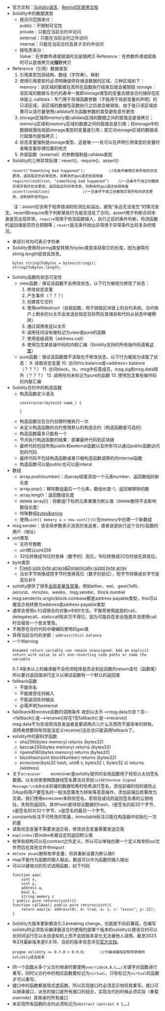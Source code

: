 - 官方文档：[Solidity语言](https://docs.soliditylang.org/en/v0.8.18/)、[RemixIDE使用文档](https://remix-ide.readthedocs.io/en/latest/)
- Solidity中的数据类型
    - 按访问范围来分：  
    public：不限制可见性  
    private：只能在当前合约中访问  
    external：只能在当前合约之外访问  
    internal：只能在当前合约及其子合约中访问
    - 按性质来分：  
    Value：在参数传递或赋值时总是值拷贝
    Reference：在参数传递或赋值时可以是值拷贝或**指针**拷贝
- Reference（引用）数据类型
    1. 引用类型包括结构、数组（字符串）、映射
    2. 使用引用类型时必须明确提供存储该数据的区域，三种区域如下：
    memory：该区域的数据在其所在函数执行结束后就会被销毁
    storage：该区域的数据与合约的寿命一致即storage类型的变量会随该合约储存在区块链上
    calldata：专门用于存储函数参数（不能用于局部变量的声明）的只读区域，该区域的数据在函数执行之后就会被销毁，由于是只读区域如果可以请尽量使用calldata作为函数参数的类型避免意外更改
    3. storage区域和memory或calldata区域的数据之间的赋值总是值拷贝；memory区域和memory区域的数据之间的赋值总是引用；将storage中的数据赋值给局部storage类型的变量是引用；其它对storage区域的数据进行赋值均是值拷贝；
    4. 状态变量强制是storage类型，这是唯一一处可以在声明引用类型的变量时省略变量存储位置的地方
    5. 外部函数（external）的参数强制是calldata类型
- Solidity的三种异常处理：revert()、require()、assert()
    ```
    revert("Something bad happened");           //无条件撤销交易所有的状态更改，返回指定的异常信息，将剩余的gas退还给调用者
    require(condition, "something bad happened")    //一旦条件不成立则撤销交易所有的状态更改，返回指定的异常信息，将剩余的gas退还给调用者
    assert(condition)               //一旦条件不成立则撤销交易所有的状态更改，消耗掉所有的gas
    ```
&emsp;&emsp;注：assert应该用于程序错误的检测比如溢出，避免“永远无法发生”的情况发生。revert和require用于判断某些行为是否违反了合同，assert用于判断合同本身是否出现异常。`require`常用于检测函数输入，执行之前的条件判断，检测函数的返回值是否符合预期等；`revert`是无条件抛出异常用于异常条件比较复杂的情况。
- 单双引号均可表示字符串
- Solidity使用将string类型转换为bytes类型来获取它的长度，因为通常的string.length低效且昂贵。
    ```
    bytes string1ToBytes = bytes(string1);
    string1ToBytes.length;
    ```
- Solidity函数的状态可变性
    - view函数：保证该函数不会修改状态，以下行为被视为修改了状态：
        1. 修改状态变量
        2. 产生事件（？？？）
        3. 创建其它合约
        4. 使用selfdestruct（自毁函数，用于销毁区块链上的合约系统。合约账户上剩余的以太币会发送给指定目标然后其储存和代码从状态中被移除）
        5. 通过调用发送以太币
        6. 调用任何没有被标记为view或pure的函数
        7. 使用低级调用（address.call）
        8. 使用包含某些操作码的内联汇编（Solidity支持的所有操作码请看[这里](https://docs.soliditylang.org/en/v0.8.19/yul.html#evm-dialect)）
    - pure函数：保证该函数既不读取也不修改状态，以下行为被视为读取了状态：
        9. 读取状态变量
        10. 访问this.balance或\<address\>.balance（？？？）
        11. 访问block，tx，msg中任意成员，msg.sig和msg.data除外（？？？）
        12. 调用任何未标记为pure的函数
        13. 使用包含某些操作码的内联汇编
- Solidity合约中的构造函数
    - 构造函数定义语法
        ```
        constructor(bytes32 name_) {

        }
        ```
    - 构造函数仅在合约创建时被执行一次
    - 未定义构造函数的合约使用默认的构造合约（构造函数是可选的）
    - 构造函数最多只能有一个
    - 节点执行构造函数的结果：部署最终代码到区块链
    - 最终代码包括所有public和external函数以及所有可以通过public函数访问到的代码
    - 最终代码不包括构造函数或者只被构造函数调用的内internal函数
    - 构造函数可以是public也可以是interal
- 数组
    - array.push(number)：向array结尾添加一个元素number，返回数组的新长度
    - array.pop()：移除数组最后一个元素，数组长度-1，返回被移除的数
    - array.length：返回数组长度
    - delete array[i]：将数组i下标的元素重置为默认值（delete删除不会影响数组长度）
    - 特殊数组[bytes&string](https://docs.soliditylang.org/en/v0.8.19/types.html#bytes-and-string-as-arrays)
    - 使用`uint[] memory a = new uint[](5)`在memory中创建一个新数组
- msg.sender：该全局参数表示消息的发送者，或者说是执行这个合约/函数的用户（地址）
- uint类型
    - 无符号整数
    - uint默认uint256
    - 32位转换成16位时舍掉（数字的）高位，16位转换成32位时放在其低位。
- byte类型
    - [Fixed-size byte arrays&Dynamically-sized byte array](https://docs.soliditylang.org/en/v0.8.19/types.html#fixed-size-byte-arrays)
    - 当长字节转换成短字节时舍掉高位（数字的低位），短字节转换成长字节是高位补0
- solidity提供了很多[全局变量及常量](https://docs.soliditylang.org/en/v0.8.19/units-and-global-variables.html#units-and-globally-available-variables)。例如ether、wei、gwei(1e9)、second、minutes、weeks、msg.sender、block.number
- msg.sender/tx.origin/block.coinbase都是address payable类型，this可以被显示地转换为address或address payable类型
- 通常会使用x.f()调用合约对象x中的f方法。不推荐使用底层的call，delegatecall，staticcall除非万不得已，因为可能存在安全隐患并且使用call时会报告一个安全警告。
- 不推荐在合约代码中硬编码使用的gas值
- 获得当前合约的余额：`address(this).balance`
- 一个Warning
  ```
  Unnamed return variable can remain unassigned. Add an explicit return with value to all non-reverting code paths or name the variable
  ```
  0.7.4版本以上的编译器不会检测程序是否会到达函数的return语句（函数尾）所以要对返回值进行定义以保证函数有一个默认的返回值
- fallback函数
  - 不能命名
  - 不能接受任何输入
  - 不能返回任何输出
  - 必需声明为external
- fabllback和receive函数的调用条件
    收到以太币-->msg.data为空？否-->fallback():是-->receive()存在?否fallback():是-->receive()  
    mag.data不为空说明消息发送者是要调用点儿什么东西而不是简单的转账，调用者想要转账但是没定义receive()没办法只能调用fallback了。
- solidity中的密码学函数
    - sha256(bytes memory) returns (bytes32)
    - keccak256(bytes memory) returns (bytes32)
    - ripemd160(bytes memory) returns (bytes20)
    - blockhash(uint blockNumber) returns (bytes32)
    - ecrecover(byts32 hash, uint8 v, bytes32 r, bytes32 s) returns (address)
- 关于`ecrecover`
&emsp;&emsp;ecrecover是solidity提供的全局函数用于校验以太坊签名数据。以太坊使用椭圆曲线签名算法对添加`\x19Ethereum Signed Message:\n消息长度`前缀的数据哈希的哈希进行签名，添加前缀的目的是防止DApp将用户要签名的一般消息篡改为转账等恶意操作，添加前缀后若篡改为交易。我们使用ecrecover来校验签名，若校验成功则返回签名者的公钥地址，失败则返回0。其中hash是待验证数据的hash，r是签名的前32个字节、s是签名的次32个字节、v是签名的最后一个字节。 
- constants标注不可修改的常量，immutable标注只能在构造器中初始化一次的量
- 读取状态变量不需要发送交易，修改状态变量需要发送交易
- `map[index]`若index未被设定则返回默认值
- 枚举和结构可以在contract之外定义，所以可以单独创建一个定义枚举的sol文件然后在其他文件中import
- `delete enum1`删除枚举变量，将其重新设置为默认值0
- map不能作为函数的输入输出，数组可以作为函数的输入输出
- 可以以键值对的形式调用函数，如下代码
    ```
    function aaa(
        uint x,
        uint y,
        address a,
        bool b,
        string memory c
    ) public pure returns(uint){}
    function callAaa() public pure returns(uint){
        return aaa({a: address(0), b: true, x: 1, c: "sssss", y: 2});
    }
    ```
- Solidity大版本更新都会引入breaking change，也就是不向前兼容。在编写solidity时必须告诉编译器该合约使用的是哪个版本的solidity以便该合约可以长时间运行在以太坊虚拟机上而不会因版本变化无法被他人调用。截至2023年2月最新版本是0.8.18，当前的版本信息详见[官方文档](https://docs.soliditylang.org/en/v0.8.18/)。
    ```
    pragma solidity >= 0.7.0 < 0.9.0;       //为编译器指定程序使用的solidity语言版本
    ```
- 同一个函数从多个父合约继承时要使用`override(A,B,C……)`关键字对函数进行重写，同时父合约中的相应函数要标记为`virtual`，只有标记为`virtual`的函数才可以重写。
- 接口中的函数都是隐式虚函数，所以实现接口时必须显示地将其重写。接口可以继承接口，派生的接口是所有接口的组合，实现合约的时候必须实现（重载override）其继承的所有接口
- 未实现所有函数的合约必须标记为`abstract contract X {……}`
